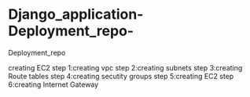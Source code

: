 # Django_application-Deployment_repo-
Deployment_repo

creating EC2 
 step 1:creating vpc
 step 2:creating subnets
 step 3:creating Route tables
 step 4:creating secutity groups
 step 5:creating EC2
 step 6:creating Internet Gateway
